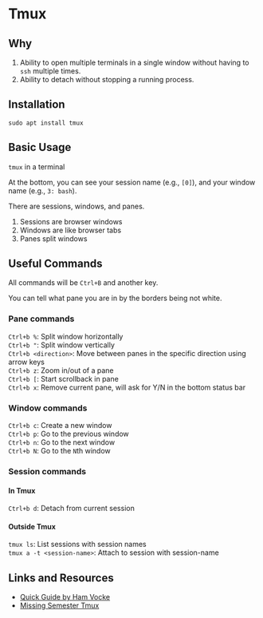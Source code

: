 # Tmux

## Why
1. Ability to open multiple terminals in a single window without having to `ssh` multiple times.  
2. Ability to detach without stopping a running process.  

## Installation

`sudo apt install tmux`

## Basic Usage

`tmux` in a terminal  

At the bottom, you can see your session name (e.g., `[0]`), and your window name  (e.g., `3: bash`).  

There are sessions, windows, and panes.  

1. Sessions are browser windows 
2. Windows are like browser tabs
3. Panes split windows

## Useful Commands 

All commands will be `Ctrl+B` and another key.  

You can tell what pane you are in by the borders being not white.  


### Pane commands 

`Ctrl+b %`: Split window horizontally   
`Ctrl+b "`: Split window vertically  
`Ctrl+b <direction>`: Move between panes in the specific direction using arrow keys  
`Ctrl+b z`: Zoom in/out of a pane  
`Ctrl+b [`: Start scrollback in pane  
`Ctrl+b x`: Remove current pane, will ask for Y/N in the bottom status bar  

### Window commands  

`Ctrl+b c`: Create a new window  
`Ctrl+b p`: Go to the previous window  
`Ctrl+b n`: Go to the next window  
`Ctrl+b N`: Go to the `N`th window  

### Session commands  

#### In Tmux  

`Ctrl+b d`: Detach from current session  

#### Outside Tmux  

`tmux ls`: List sessions with session names  
`tmux a -t <session-name>`: Attach to session with session-name  

## Links and Resources

- [Quick Guide by Ham Vocke](https://hamvocke.com/blog/a-quick-and-easy-guide-to-tmux/)  
- [Missing Semester Tmux](https://youtu.be/e8BO_dYxk5c?si=acg68b5aL4hfT78k&t=846)  
